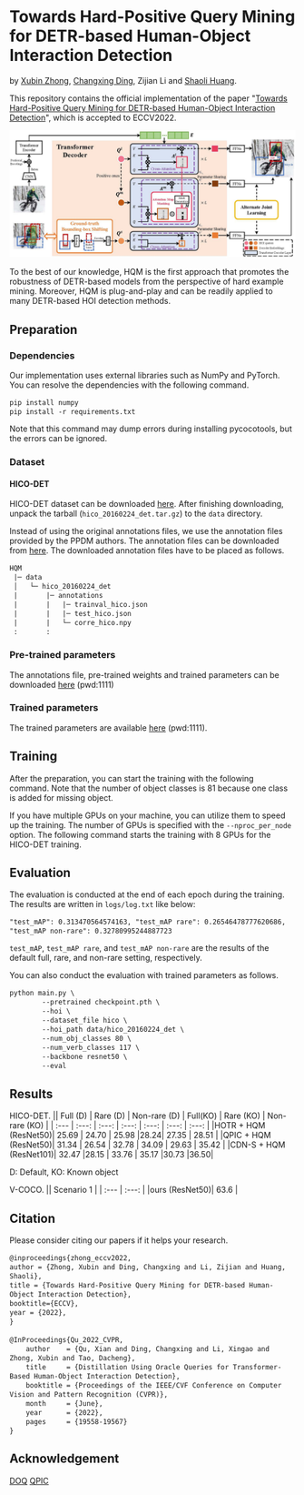 # Towards Hard-Positive Query Mining for DETR-based Human-Object Interaction Detection
by [Xubin Zhong](https://scholar.google.com/citations?user=Y_ZvaccAAAAJ&hl=zh-CN&oi=sra), [Changxing Ding](https://scholar.google.com/citations?user=8Z8jplgAAAAJ&hl=zh-CN), Zijian Li and [Shaoli Huang](https://scholar.google.com/citations?user=o31BPFsAAAAJ&hl=zh-CN).

This repository contains the official implementation of the paper "[Towards Hard-Positive Query Mining for DETR-based Human-Object Interaction Detection](https://arxiv.org)", which is accepted to ECCV2022.

<div align="center">
  <img src=".github/overview.jpg" width="900px" />
</div>

To the best of our knowledge, HQM is the first approach that promotes the robustness of DETR-based models from the perspective of hard example mining. Moreover, HQM is plug-and-play and can be readily applied to many DETR-based HOI detection methods.

## Preparation

### Dependencies
Our implementation uses external libraries such as NumPy and PyTorch. You can resolve the dependencies with the following command.
```
pip install numpy
pip install -r requirements.txt
```
Note that this command may dump errors during installing pycocotools, but the errors can be ignored.

### Dataset

#### HICO-DET
HICO-DET dataset can be downloaded [here](https://drive.google.com/open?id=1QZcJmGVlF9f4h-XLWe9Gkmnmj2z1gSnk). After finishing downloading, unpack the tarball (`hico_20160224_det.tar.gz`) to the `data` directory.

Instead of using the original annotations files, we use the annotation files provided by the PPDM authors. The annotation files can be downloaded from [here](https://drive.google.com/open?id=1WI-gsNLS-t0Kh8TVki1wXqc3y2Ow1f2R). The downloaded annotation files have to be placed as follows.
```
HQM
 |─ data
 │   └─ hico_20160224_det
 |       |─ annotations
 |       |   |─ trainval_hico.json
 |       |   |─ test_hico.json
 |       |   └─ corre_hico.npy
 :       :
```


### Pre-trained parameters
The annotations file,
pre-trained weights and 
trained parameters can be downloaded [here]() (pwd:1111)

### Trained parameters
The trained parameters are available [here](https://pan.baidu.com/s/13HUv_dsQncZIvQLAEuLavg) (pwd:1111).

## Training
After the preparation, you can start the training with the following command.
Note that the number of object classes is 81 because one class is added for missing object.

If you have multiple GPUs on your machine, you can utilize them to speed up the training. The number of GPUs is specified with the `--nproc_per_node` option. The following command starts the training with 8 GPUs for the HICO-DET training.




## Evaluation
The evaluation is conducted at the end of each epoch during the training. The results are written in `logs/log.txt` like below:
```
"test_mAP": 0.313470564574163, "test_mAP rare": 0.26546478777620686, "test_mAP non-rare": 0.32780995244887723
```
`test_mAP`, `test_mAP rare`, and `test_mAP non-rare` are the results of the default full, rare, and non-rare setting, respectively.

You can also conduct the evaluation with trained parameters as follows.
```
python main.py \
        --pretrained checkpoint.pth \
        --hoi \
        --dataset_file hico \
        --hoi_path data/hico_20160224_det \
        --num_obj_classes 80 \
        --num_verb_classes 117 \
        --backbone resnet50 \
        --eval
```


## Results
HICO-DET.
|| Full (D) | Rare (D) | Non-rare (D) | Full(KO) | Rare (KO) | Non-rare (KO) |
| :--- | :---: | :---: | :---: | :---: | :---: | :---: |
|HOTR + HQM (ResNet50)| 25.69 | 24.70 | 25.98 |28.24| 27.35 | 28.51 |
|QPIC + HQM (ResNet50)| 31.34 | 26.54 | 32.78 | 34.09 | 29.63 | 35.42 |
|CDN-S + HQM (ResNet101)| 32.47 |28.15 | 33.76 | 35.17 |30.73 |36.50|

D: Default, KO: Known object

V-COCO.
|| Scenario 1 | 
| :--- | :---: |
|ours (ResNet50)| 63.6 |

## Citation
Please consider citing our papers if it helps your research.
```
@inproceedings{zhong_eccv2022,
author = {Zhong, Xubin and Ding, Changxing and Li, Zijian and Huang, Shaoli},
title = {Towards Hard-Positive Query Mining for DETR-based Human-Object Interaction Detection},
booktitle={ECCV},
year = {2022},
}

@InProceedings{Qu_2022_CVPR,
    author    = {Qu, Xian and Ding, Changxing and Li, Xingao and Zhong, Xubin and Tao, Dacheng},
    title     = {Distillation Using Oracle Queries for Transformer-Based Human-Object Interaction Detection},
    booktitle = {Proceedings of the IEEE/CVF Conference on Computer Vision and Pattern Recognition (CVPR)},
    month     = {June},
    year      = {2022},
    pages     = {19558-19567}
}
```
## Acknowledgement
[DOQ](https://github.com/SherlockHolmes221/DOQ) [QPIC](https://github.com/hitachi-rd-cv/qpic) 